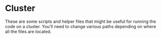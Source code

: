 # Cluster

These are some scripts and helper files that might be useful for running the code on a cluster. You'll need to change various paths depending on where all the files are located.
